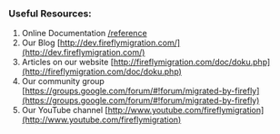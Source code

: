 ﻿### Useful Resources:
1.	Online Documentation 
[/reference](/reference)
2.	Our Blog
[http://dev.fireflymigration.com/](http://dev.fireflymigration.com/)
3.	Articles on our website
[http://fireflymigration.com/doc/doku.php](http://fireflymigration.com/doc/doku.php)
4.	Our community group
[https://groups.google.com/forum/#!forum/migrated-by-firefly](https://groups.google.com/forum/#!forum/migrated-by-firefly)
5.	Our YouTube channel
[http://www.youtube.com/fireflymigration](http://www.youtube.com/fireflymigration)
